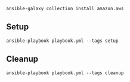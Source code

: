 ```shell
ansible-galaxy collection install amazon.aws
```


## Setup 

```
ansible-playbook playbook.yml --tags setup
```

## Cleanup 

```
ansible-playbook playbook.yml --tags cleanup
```